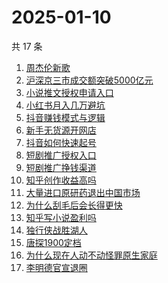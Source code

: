 # 2025-01-10

共 17 条

<!-- BEGIN ZHIHUSEARCH -->
<!-- 最后更新时间 Fri Jan 10 2025 20:18:00 GMT+0800 (China Standard Time) -->
1. [周杰伦新歌](https://www.zhihu.com/search?q=周杰伦新歌)
1. [沪深京三市成交额突破5000亿元](https://www.zhihu.com/search?q=沪深京三市成交额突破5000亿元)
1. [小说推文授权申请入口](https://www.zhihu.com/search?q=小说推文授权申请入口)
1. [小红书月入几万避坑](https://www.zhihu.com/search?q=小红书月入几万避坑)
1. [抖音赚钱模式与逻辑](https://www.zhihu.com/search?q=抖音赚钱模式与逻辑)
1. [新手无货源开网店](https://www.zhihu.com/search?q=新手无货源开网店)
1. [抖音如何快速起号](https://www.zhihu.com/search?q=抖音如何快速起号)
1. [短剧推广授权入口](https://www.zhihu.com/search?q=短剧推广授权入口)
1. [短剧推广挣钱渠道](https://www.zhihu.com/search?q=短剧推广挣钱渠道)
1. [知乎创作收益高吗](https://www.zhihu.com/search?q=知乎创作收益高吗)
1. [大量进口原研药退出中国市场](https://www.zhihu.com/search?q=大量进口原研药退出中国市场)
1. [为什么刮毛后会长得更快](https://www.zhihu.com/search?q=为什么刮毛后会长得更快)
1. [知乎写小说盈利吗](https://www.zhihu.com/search?q=知乎写小说盈利吗)
1. [独行侠战胜湖人](https://www.zhihu.com/search?q=独行侠战胜湖人)
1. [唐探1900定档](https://www.zhihu.com/search?q=唐探1900定档)
1. [为什么现在人动不动怪罪原生家庭](https://www.zhihu.com/search?q=为什么现在人动不动怪罪原生家庭)
1. [李明德官宣退圈](https://www.zhihu.com/search?q=李明德官宣退圈)
<!-- END ZHIHUSEARCH -->
